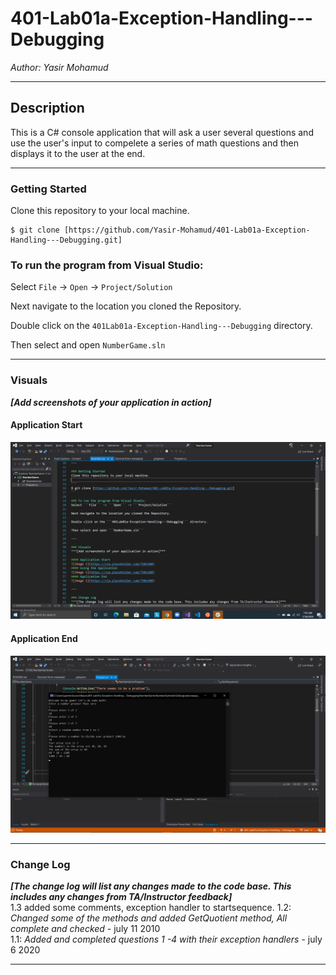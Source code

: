 # 401-Lab01a-Exception-Handling---Debugging

*Author: Yasir Mohamud*

----

## Description
This is a C# console application that will ask a user several questions and use the user's input to compelete a series of math questions and then displays it to the user at the end.

---

### Getting Started
Clone this repository to your local machine.

```
$ git clone [https://github.com/Yasir-Mohamud/401-Lab01a-Exception-Handling---Debugging.git]
```

### To run the program from Visual Studio:
Select ```File``` -> ```Open``` -> ```Project/Solution```

Next navigate to the location you cloned the Repository.

Double click on the ```401Lab01a-Exception-Handling---Debugging``` directory.

Then select and open ```NumberGame.sln```

---

### Visuals
***[Add screenshots of your application in action]***

#### Application Start
![Image 1](./assets/visual1.png)
#### Application End
![Image 1](assets/visual2.png)

---

### Change Log
***[The change log will list any changes made to the code base. This includes any changes from TA/Instructor feedback]***  
1.3 added some comments, exception handler to startsequence.
1.2: *Changed some of the methods and added GetQuotient method, All complete and checked* - july 11 2010  
1.1: *Added and completed questions 1 -4 with their exception handlers* - july 6 2020


------------------------------

